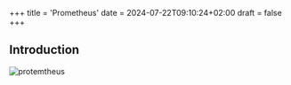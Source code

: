 +++
title = 'Prometheus'
date = 2024-07-22T09:10:24+02:00
draft = false
+++

## Introduction

![protemtheus](/prometheus_overwiev.png)
